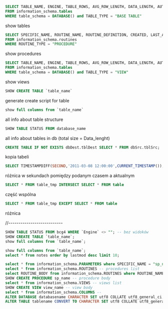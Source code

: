 ```SQL
SELECT TABLE_NAME, ENGINE, TABLE_ROWS, AVG_ROW_LENGTH, DATA_LENGTH, AUTO_INCREMENT, TABLE_COLLATION 
FROM information_schema.tables 
WHERE table_schema = DATABASE() and TABLE_TYPE = "BASE TABLE"
```
show tables

```SQL
SELECT SPECIFIC_NAME, ROUTINE_NAME, ROUTINE_DEFINITION, CREATED, LAST_ALTERED 
FROM information_schema.routines 
WHERE ROUTINE_TYPE = "PROCEDURE"
```
show procedures

```SQL
SELECT TABLE_NAME, ENGINE, TABLE_ROWS, AVG_ROW_LENGTH, DATA_LENGTH, AUTO_INCREMENT, TABLE_COLLATION 
FROM information_schema.tables 
WHERE table_schema = DATABASE() and TABLE_TYPE = "VIEW"
```
show views


```SQL 
SHOW CREATE TABLE `table_name`
```
generate create script for table

```SQL
show full columns from `table_name`
```
all info about table structure

```SQL
SHOW TABLE STATUS FROM database_name
```
all info about tables in db (total size = Data_lenght)

```SQL
CREATE TABLE IF NOT EXISTS dbDest.tblDest SELECT * FROM dbSrc.tblSrc;
```
kopia tabeli

```SQL 
SELECT TIMESTAMPDIFF(SECOND,'2011-03-08 12:00:00',CURRENT_TIMESTAMP());
``` 
różnica w sekundach pomiędzy podanym czasem a aktualnym

```SQL
SELECT * FROM table_tmp INTERSECT SELECT * FROM table
```
część wspólna


```SQL
SELECT * FROM table_tmp EXCEPT SELECT * FROM table
```
różnica


//---------------------------
```SQL
SHOW TABLE STATUS FROM bcg4 WHERE `Engine` <> ""; -- bez widoków
SHOW CREATE TABLE `table_name`;
show full columns from `table_name`;

show full columns from `table_name`;
select * from notes order by lastmod desc limit 10;

select * from information_schema.PARAMETERS where SPECIFIC_NAME = "sp_name" -- procedure parameters
select * from information_schema.ROUTINES -- procedures list
select ROUTINE_BODY from information_schema.ROUTINES where ROUTINE_NAME = "sp_name"
SHOW CREATE PROCEDURE sp_name -- procedure body
select * from information_schema.VIEWS -- views list
SHOW CREATE VIEW view_name -- view body
select * from information_schema.COLUMNS --
ALTER DATABASE databasename CHARACTER SET utf8 COLLATE utf8_general_ci;
ALTER TABLE tablename CONVERT TO CHARACTER SET utf8 COLLATE utf8_general_ci;
```
